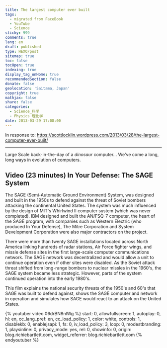 ```yaml
---
title: The largest computer ever built
tags:
  - migrated from FaceBook
  - YouTube
  - Science
sticky: 999
comments: true
lang: en
draft: published
type: HEXO/post
sitemap: true
toc: false
tocOpen: true
indexing: true
display_tag_onHome: true
recommendedSection: false
donate: false
geolocation: 'Saitama, Japan'
copyright: true
mathjax: false
share: false
categories:
  - Science_科学
  - Physics_理化学
date: 2013-03-29 17:08:00
---
```

 In response to: https://scottlocklin.wordpress.com/2013/03/28/the-largest-computer-ever-built/

---

Large Scale back-in-the-day of a *dinosaur* computer... We've come a long, long ways in evolution of computers.


## Video (23 minutes) In Your Defense: The SAGE System
 The SAGE (Semi-Automatic Ground Environment) System, was designed and built in the 1950s to defend against the threat of Soviet bombers attacking the continental United States. The system was much influenced by the design of MIT's Whirlwind II computer system (which was never completed). IBM designed and built the AN/FSQ-7 computer, the heart of the SAGE program, with companies such as Western Electric (who produced In Your Defense), The Mitre Corporation and System Development Corporation were also major contractors on the project.

 There were more than twenty SAGE installations located across North America linking hundreds of radar stations, Air Force fighter wings, and missle defense sites in the first large-scale computer communications network. The SAGE network was decentralized and would allow a unit to continue operation even if other sites were disabled. As the Soviet attack threat shifted from long-range bombers to nuclear missles in the 1960's, the SAGE system became less strategic. However, parts of the system continued operation into the early 1980's.

 This film explains the national security threats of the 1950's and 60's that SAGE was built to defend against, shows the SAGE computer and network in operation and simulates how SAGE would react to an attack on the United States.


{% youtuber video 06drBN8nlWg %} 
  start: 0,
  allowfullscreen: 1,
  autoplay: 0,
  hl: en,
  cc_lang_pref: en,
  cc_load_policy: 1,
  color: white,
  controls: 1,
  disablekb: 0,
  enablejsapi: 1,
  fs: 0,
  iv_load_policy: 3,
  loop: 0,
  modestbranding: 1,
  playsinline: 0,
  privacy_mode: yes,
  rel: 0,
  showinfo: 0,
  origin: blog.richiebartlett.com,
  widget_referrer: blog.richiebartlett.com
{% endyoutuber %}